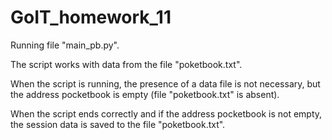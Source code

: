 # GoIT_homework_11

Running file "main_pb.py".

The script works with data from the file "poketbook.txt".

When the script is running, the presence of a data file is not necessary, but the address pocketbook is empty (file "poketbook.txt" is absent).

When the script ends correctly and if the address pocketbook is not empty, the session data is saved to the file "poketbook.txt".
